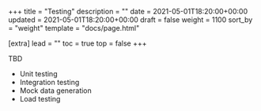 +++
title = "Testing"
description = ""
date = 2021-05-01T18:20:00+00:00
updated = 2021-05-01T18:20:00+00:00
draft = false
weight = 1100
sort_by = "weight"
template = "docs/page.html"

[extra]
lead = ""
toc = true
top = false
+++

TBD

- Unit testing
- Integration testing
- Mock data generation
- Load testing

